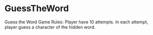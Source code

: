 # GuessTheWord
Guess the Word Game
Rules: Player have 10 attempts. In each attempt, player guess a character of the hidden word.
